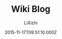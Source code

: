 ---
title: Wiki Blog
github: https://github.com/lixizhi/lixizhi.github.io
demo: https://lixizhi.github.io/
author: LiXizhi
ssg:
  - Jekyll
cms:
  - No Cms
date: 2015-11-17T09:51:10.000Z
description: Xizhi's personal website
stale: true
---